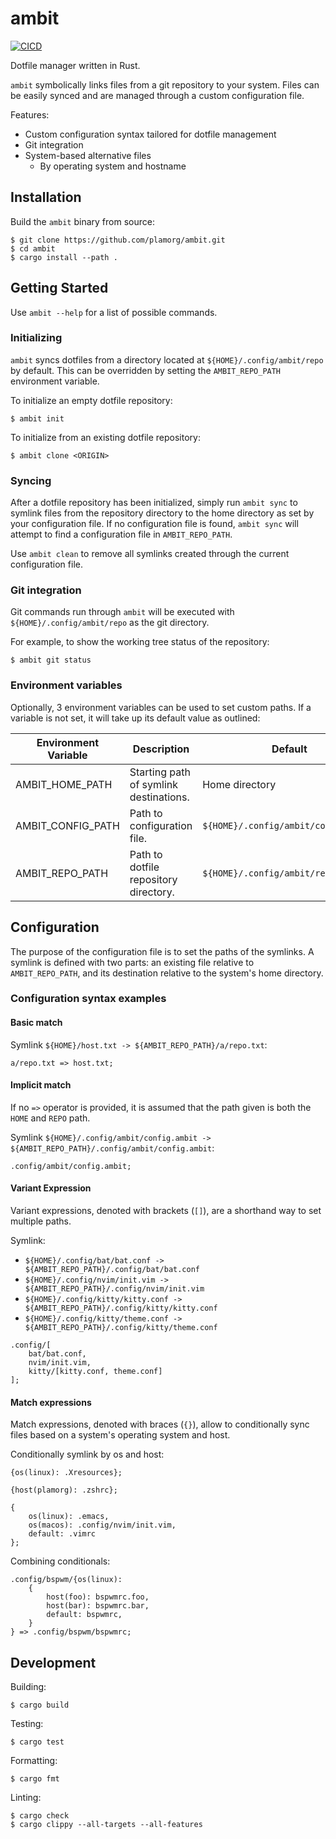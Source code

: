 # ambit

[![CICD](https://github.com/plamorg/ambit/actions/workflows/cicd.yml/badge.svg)](https://github.com/plamorg/ambit/actions/workflows/cicd.yml)

Dotfile manager written in Rust.

`ambit` symbolically links files from a git repository to your system.
Files can be easily synced and are managed through a custom configuration file.

Features:

*   Custom configuration syntax tailored for dotfile management
*   Git integration
*   System-based alternative files
    *   By operating system and hostname

## Installation

Build the `ambit` binary from source:

    $ git clone https://github.com/plamorg/ambit.git
    $ cd ambit
    $ cargo install --path .

## Getting Started

Use `ambit --help` for a list of possible commands.

### Initializing

`ambit` syncs dotfiles from a directory located at `${HOME}/.config/ambit/repo` by default.
This can be overridden by setting the `AMBIT_REPO_PATH` environment variable.

To initialize an empty dotfile repository:

    $ ambit init

To initialize from an existing dotfile repository:

    $ ambit clone <ORIGIN>

### Syncing

After a dotfile repository has been initialized,
simply run `ambit sync` to symlink files from the repository directory to the home directory as set by your configuration file.
If no configuration file is found, `ambit sync` will attempt to find a configuration file in `AMBIT_REPO_PATH`.

Use `ambit clean` to remove all symlinks created through the current configuration file.

### Git integration

Git commands run through `ambit` will be executed with `${HOME}/.config/ambit/repo` as the git directory.

For example, to show the working tree status of the repository:

    $ ambit git status

### Environment variables

Optionally, 3 environment variables can be used to set custom paths.
If a variable is not set, it will take up its default value as outlined:

| Environment Variable | Description                            | Default                              |
| -------------------- | -------------------------------------- | ------------------------------------ |
| AMBIT_HOME_PATH      | Starting path of symlink destinations. | Home directory                       |
| AMBIT_CONFIG_PATH    | Path to configuration file.            | `${HOME}/.config/ambit/config.ambit` |
| AMBIT_REPO_PATH      | Path to dotfile repository directory.  | `${HOME}/.config/ambit/repo`         |

## Configuration

The purpose of the configuration file is to set the paths of the symlinks.
A symlink is defined with two parts: an existing file relative to `AMBIT_REPO_PATH`, and its destination relative to the system's home directory.

### Configuration syntax examples

#### Basic match

Symlink `${HOME}/host.txt -> ${AMBIT_REPO_PATH}/a/repo.txt`:

    a/repo.txt => host.txt;

#### Implicit match

If no `=>` operator is provided, it is assumed that the path given is both the `HOME` and `REPO` path.

Symlink `${HOME}/.config/ambit/config.ambit -> ${AMBIT_REPO_PATH}/.config/ambit/config.ambit`:

    .config/ambit/config.ambit;

#### Variant Expression

Variant expressions, denoted with brackets (`[]`), are a shorthand way to set multiple paths.

Symlink:

*   `${HOME}/.config/bat/bat.conf -> ${AMBIT_REPO_PATH}/.config/bat/bat.conf`
*   `${HOME}/.config/nvim/init.vim -> ${AMBIT_REPO_PATH}/.config/nvim/init.vim`
*   `${HOME}/.config/kitty/kitty.conf -> ${AMBIT_REPO_PATH}/.config/kitty/kitty.conf`
*   `${HOME}/.config/kitty/theme.conf -> ${AMBIT_REPO_PATH}/.config/kitty/theme.conf`

<!---->

    .config/[
        bat/bat.conf,
        nvim/init.vim,
        kitty/[kitty.conf, theme.conf]
    ];

#### Match expressions

Match expressions, denoted with braces (`{}`), allow to conditionally sync files based on a system's operating system and host.

Conditionally symlink by os and host:

    {os(linux): .Xresources};

    {host(plamorg): .zshrc};

    {
        os(linux): .emacs,
        os(macos): .config/nvim/init.vim,
        default: .vimrc
    };

Combining conditionals:

    .config/bspwm/{os(linux):
        {
            host(foo): bspwmrc.foo,
            host(bar): bspwmrc.bar,
            default: bspwmrc,
        }
    } => .config/bspwm/bspwmrc;

## Development

Building:

    $ cargo build

Testing:

    $ cargo test

Formatting:

    $ cargo fmt

Linting:

    $ cargo check
    $ cargo clippy --all-targets --all-features
